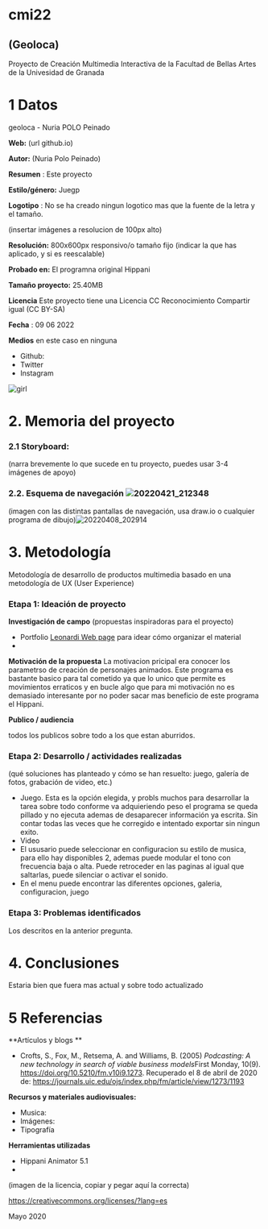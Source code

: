 # cmi22

## (Geoloca)

Proyecto de Creación Multimedia Interactiva de la  Facultad de Bellas Artes de la Univesidad de Granada


# 1 Datos 

geoloca -  Nuria  POLO Peinado

**Web:**   (url github.io)

**Autor:**  (Nuria Polo Peinado)





**Resumen** : Este proyecto 

**Estilo/género:**  Juegp

**Logotipo** : No se ha creado ningun logotico mas que la fuente de la letra y el tamaño.

(insertar imágenes a resolucion de 100px alto)

**Resolución:** 800x600px responsivo/o tamaño fijo (indicar la que has aplicado, y si es reescalable)

**Probado en:**   El programna original Hippani

**Tamaño proyecto:** 25.40MB

**Licencia** Este proyecto tiene una Licencia CC Reconocimiento Compartir igual (CC BY-SA)

**Fecha** : 09 06 2022

**Medios** en este caso en ninguna

- Github:
- Twitter
- Instagram


![girl](https://github.com/mgea/cmi20/blob/master/WalkingGirl_front01.png)

# 2. Memoria del proyecto 

### 2.1 Storyboard: 



(narra brevemente lo que sucede en tu proyecto, puedes usar 3-4 imágenes de apoyo)



### 2.2. Esquema de navegación ![20220421_212348](https://user-images.githubusercontent.com/106830397/172823047-f3f1b58c-fd11-4705-a1d8-34a030afe99f.jpg)




(imagen con las distintas pantallas de navegación, usa draw.io o cualquier programa de dibujo)![20220408_202914](https://user-images.githubusercontent.com/106830397/172822493-f543a8d2-ff37-46c9-bf83-2ded9d11ce1c.jpg)








# 3. Metodología

Metodología de desarrollo de productos multimedia basado en una metodología de UX (User Experience)



### Etapa 1: Ideación de proyecto

**Investigación de campo** (propuestas inspiradoras para el proyecto)

- Portfolio [Leonardi Web page](http://www.rleonardi.com/interactive-resume/) para idear cómo organizar el material
- 



**Motivación de la propuesta** 
La motivacion pricipal era conocer los parametrso de creación de personajes animados. Este programa es bastante basico para tal cometido ya que lo unico que permite es movimientos erraticos y en bucle algo que para mi motivación no es demasiado interesante por no poder sacar mas  beneficio de este programa el Hippani.



**Publico / audiencia**

todos los publicos sobre todo a los que  estan aburridos.





### Etapa 2: Desarrollo / actividades realizadas

(qué soluciones has planteado y cómo se han resuelto: juego, galería de fotos, grabación de video, etc.)

- Juego.  Esta es la opción elegida, y probls muchos para desarrollar la tarea sobre todo conforme va adquieriendo peso el programa se queda pillado y no ejecuta ademas de desaparecer información ya escrita. Sin contar todas las veces que he corregido e intentado exportar sin ningun exito.
- Video 
- El ususario puede seleccionar en configuracion su estilo de musica, para ello hay disponibles 2, ademas puede modular el tono con frecuencia baja o alta. Puede retroceder en las paginas al igual que saltarlas, puede silenciar o activar el sonido.
- En el menu puede encontrar las diferentes opciones, galeria, configuracion, juego



### Etapa 3: Problemas identificados

Los descritos en la anterior pregunta.



# 4. Conclusiones 

Estaria bien que fuera  mas actual y sobre todo actualizado







# 5 Referencias 

**Artículos y blogs ** 

- Crofts, S., Fox, M., Retsema, A. and Williams, B. (2005) *Podcasting: A new technology in search of viable business models*First Monday, 10(9). https://doi.org/10.5210/fm.v10i9.1273. Recuperado el 8 de abril de 2020 de: https://journals.uic.edu/ojs/index.php/fm/article/view/1273/1193

**Recursos y materiales audiovisuales:**

* Musica:  
* Imágenes:  
* Tipografía

**Herramientas utilizadas**

- Hippani Animator 5.1
- 



(imagen de la licencia, copiar y pegar aquí la correcta)

https://creativecommons.org/licenses/?lang=es

Mayo 2020
